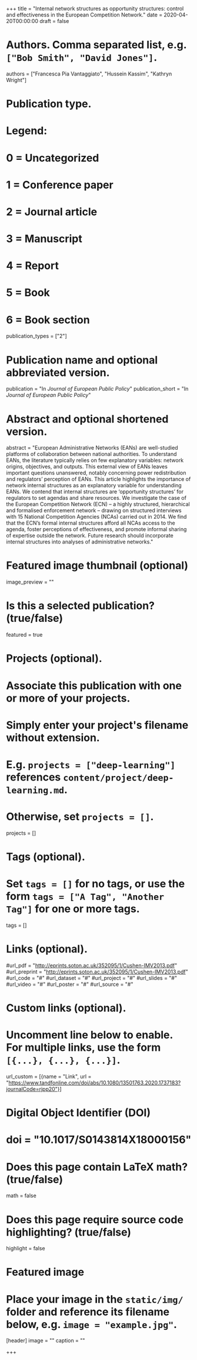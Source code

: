 +++
title = "Internal network structures as opportunity structures: control and effectiveness in the European Competition Network."
date = 2020-04-20T00:00:00
draft = false

# Authors. Comma separated list, e.g. `["Bob Smith", "David Jones"]`.
authors = ["Francesca Pia Vantaggiato", "Hussein Kassim", "Kathryn Wright"]

# Publication type.
# Legend:
# 0 = Uncategorized
# 1 = Conference paper
# 2 = Journal article
# 3 = Manuscript
# 4 = Report
# 5 = Book
# 6 = Book section
publication_types = ["2"]

# Publication name and optional abbreviated version.
publication = "In *Journal of European Public Policy*"
publication_short = "In *Journal of European Public Policy*"

# Abstract and optional shortened version.
abstract = "European Administrative Networks (EANs) are well-studied platforms of collaboration between national authorities. To understand EANs, the literature typically relies on few explanatory variables: network origins, objectives, and outputs. This external view of EANs leaves important questions unanswered, notably concerning power redistribution and regulators’ perception of EANs. This article highlights the importance of network internal structures as an explanatory variable for understanding EANs. We contend that internal structures are ‘opportunity structures’ for regulators to set agendas and share resources. We investigate the case of the European Competition Network (ECN) – a highly structured, hierarchical and formalised enforcement network – drawing on structured interviews with 15 National Competition Agencies (NCAs) carried out in 2014. We find that the ECN’s formal internal structures afford all NCAs access to the agenda, foster perceptions of effectiveness, and promote informal sharing of expertise outside the network. Future research should incorporate internal structures into analyses of administrative networks."


# Featured image thumbnail (optional)
image_preview = ""

# Is this a selected publication? (true/false)
featured = true

# Projects (optional).
#   Associate this publication with one or more of your projects.
#   Simply enter your project's filename without extension.
#   E.g. `projects = ["deep-learning"]` references `content/project/deep-learning.md`.
#   Otherwise, set `projects = []`.
projects = []

# Tags (optional).
#   Set `tags = []` for no tags, or use the form `tags = ["A Tag", "Another Tag"]` for one or more tags.
tags = []

# Links (optional).
#url_pdf = "http://eprints.soton.ac.uk/352095/1/Cushen-IMV2013.pdf"
#url_preprint = "http://eprints.soton.ac.uk/352095/1/Cushen-IMV2013.pdf"
#url_code = "#"
#url_dataset = "#"
#url_project = "#"
#url_slides = "#"
#url_video = "#"
#url_poster = "#"
#url_source = "#"

# Custom links (optional).
#   Uncomment line below to enable. For multiple links, use the form `[{...}, {...}, {...}]`.
url_custom = [{name = "Link", url = "https://www.tandfonline.com/doi/abs/10.1080/13501763.2020.1737183?journalCode=rjpp20"}]

# Digital Object Identifier (DOI)
# doi = "10.1017/S0143814X18000156"

# Does this page contain LaTeX math? (true/false)
math = false

# Does this page require source code highlighting? (true/false)
highlight = false

# Featured image
# Place your image in the `static/img/` folder and reference its filename below, e.g. `image = "example.jpg"`.
[header]
image = ""
caption = ""

+++

